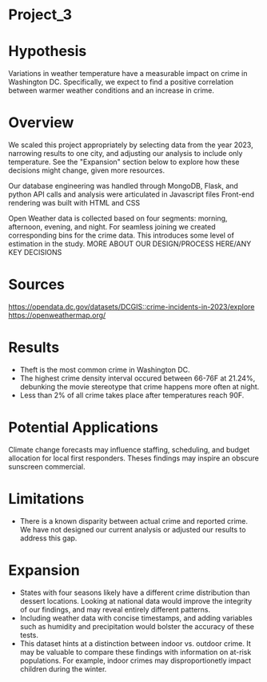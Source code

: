 # Project_3
# Hypothesis
Variations in weather temperature have a measurable impact on crime in Washington DC. Specifically, we expect to find a positive correlation between warmer weather conditions and an increase in crime.

# Overview
We scaled this project appropriately by selecting data from the year 2023, narrowing results to one city, and adjusting our analysis to include only temperature. See the "Expansion" section below to explore how these decisions might change, given more resources.

Our database engineering was handled through MongoDB, Flask, and python
API calls and analysis were articulated in Javascript files
Front-end rendering was built with HTML and CSS

Open Weather data is collected based on four segments: morning, afternoon, evening, and night. For seamless joining we created corresponding bins for the crime data. This introduces some level of estimation in the study. MORE ABOUT OUR DESIGN/PROCESS HERE/ANY KEY DECISIONS

# Sources
https://opendata.dc.gov/datasets/DCGIS::crime-incidents-in-2023/explore
https://openweathermap.org/

# Results
- Theft is the most common crime in Washington DC.
- The highest crime density interval occured between 66-76F at 21.24%, debunking the movie stereotype that crime happens more often at night.
- Less than 2% of all crime takes place after temperatures reach 90F.

# Potential Applications
Climate change forecasts may influence staffing, scheduling, and budget allocation for local first responders.
Theses findings may inspire an obscure sunscreen commercial.

# Limitations
- There is a known disparity between actual crime and reported crime. We have not designed our current analysis or adjusted our results to address this gap. 

# Expansion
- States with four seasons likely have a different crime distribution than dessert locations. Looking at national data would improve the integrity of our findings, and may reveal entirely different patterns.
- Including weather data with concise timestamps, and adding variables such as humidity and precipitation would bolster the accuracy of these tests.
- This dataset hints at a distinction between indoor vs. outdoor crime. It may be valuable to compare these findings with information on at-risk populations. For example, indoor crimes may disproportionetly impact children during the winter. 
